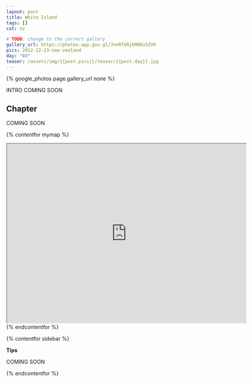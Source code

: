 ```yaml
---
layout: post
title: White Island
tags: []
cat: nz

# TODO: change to the correct gallery
gallery_url: https://photos.app.goo.gl/JneRfGRjKM6Ku5ZV6
pics: 2012-12-23-new-zealand
day: "03"
teaser: /assets/img/{{post.pics}}/teaser/{{post.day}}.jpg
---
```


{% google_photos page.gallery_url none %}

INTRO COMING SOON

## Chapter

COMING SOON


{% contentfor mymap %}
<iframe src="https://www.google.com/maps/d/embed?mid=1RMOA4MaWHALX4wqh8uXRM5JuwJY&ehbc=2E312F" width="640" height="480"></iframe>
{% endcontentfor %}

{% contentfor sidebar %}

**Tips**  

COMING SOON

{% endcontentfor %}